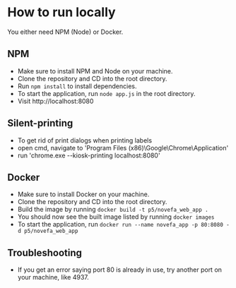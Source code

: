 # How to run locally

You either need NPM (Node) or Docker.

## NPM

- Make sure to install NPM and Node on your machine.
- Clone the repository and CD into the root directory.
- Run `npm install` to install dependencies.
- To start the application, run `node app.js` in the root directory.
- Visit http://localhost:8080

## Silent-printing

- To get rid of print dialogs when printing labels
- open cmd, navigate to 'Program Files (x86)\Google\Chrome\Application'
- run 'chrome.exe --kiosk-printing localhost:8080'
## Docker

- Make sure to install Docker on your machine.
- Clone the repository and CD into the root directory.
- Build the image by running `docker build -t p5/novefa_web_app .`
- You should now see the built image listed by running `docker images`
- To start the application, run `docker run --name novefa_app -p 80:8080 -d p5/novefa_web_app`

## Troubleshooting

- If you get an error saying port 80 is already in use, try another port on your machine, like 4937.
